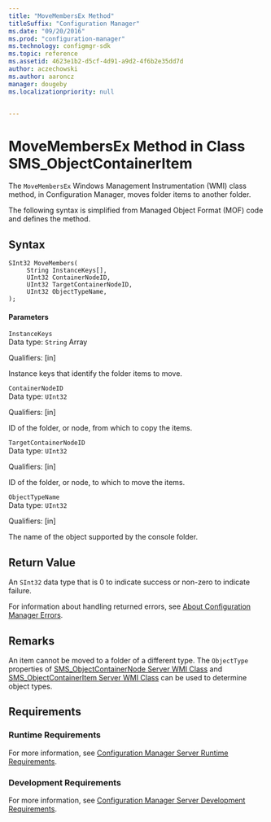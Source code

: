 ```yaml
---
title: "MoveMembersEx Method"
titleSuffix: "Configuration Manager"
ms.date: "09/20/2016"
ms.prod: "configuration-manager"
ms.technology: configmgr-sdk
ms.topic: reference
ms.assetid: 4623e1b2-d5cf-4d91-a9d2-4f6b2e35dd7d
author: aczechowski
ms.author: aaroncz
manager: dougeby
ms.localizationpriority: null


---
```

# MoveMembersEx Method in Class SMS_ObjectContainerItem
The `MoveMembersEx` Windows Management Instrumentation (WMI) class method, in Configuration Manager, moves folder items to another folder.  

 The following syntax is simplified from Managed Object Format (MOF) code and defines the method.  

## Syntax  

```  
SInt32 MoveMembers(  
     String InstanceKeys[],  
     UInt32 ContainerNodeID,   
     UInt32 TargetContainerNodeID,   
     UInt32 ObjectTypeName,  
);  
```  

#### Parameters  
 `InstanceKeys`  
 Data type: `String` Array  

 Qualifiers: [in]  

 Instance keys that identify the folder items to move.  

 `ContainerNodeID`  
 Data type: `UInt32`  

 Qualifiers: [in]  

 ID of the folder, or node, from which to copy the items.  

 `TargetContainerNodeID`  
 Data type: `UInt32`  

 Qualifiers: [in]  

 ID of the folder, or node, to which to move the items.  

 `ObjectTypeName`  
 Data type: `UInt32`  

 Qualifiers: [in]  

 The name of the object supported by the console folder.  

## Return Value  
 An `SInt32` data type that is 0 to indicate success or non-zero to indicate failure.  

 For information about handling returned errors, see [About Configuration Manager Errors](../../../../../develop/core/understand/about-configuration-manager-errors.md).  

## Remarks  
 An item cannot be moved to a folder of a different type. The `ObjectType` properties of [SMS_ObjectContainerNode Server WMI Class](../../../../../develop/reference/core/servers/console/sms_objectcontainernode-server-wmi-class.md) and [SMS_ObjectContainerItem Server WMI Class](../../../../../develop/reference/core/servers/console/sms_objectcontaineritem-server-wmi-class.md) can be used to determine object types.  

## Requirements  

### Runtime Requirements  
 For more information, see [Configuration Manager Server Runtime Requirements](../../../../../develop/core/reqs/server-runtime-requirements.md).  

### Development Requirements  
 For more information, see [Configuration Manager Server Development Requirements](../../../../../develop/core/reqs/server-development-requirements.md).  
